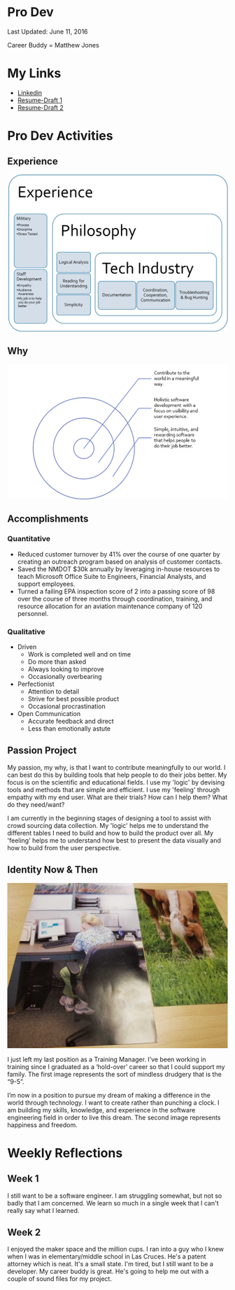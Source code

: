 # Pro Dev

Last Updated: June 11, 2016

Career Buddy = Matthew Jones

# My Links
* [Linkedin](https://www.linkedin.com/in/alana-chigbrow-03a40996/)
* [Resume-Draft 1](docs/DRAFT1Resume.pdf)
* [Resume-Draft 2](docs/Alana-Chigbrow-Resume2.pdf)


# Pro Dev Activities

## Experience
![Experience](docs/Experience.png)

## Why
![Why](docs/why.png)

## Accomplishments
### Quantitative
* Reduced customer turnover by 41% over the course of one quarter by creating an outreach program based on analysis of customer contacts.
* Saved the NMDOT $30k annually by leveraging in-house resources to teach Microsoft Office Suite to Engineers, Financial Analysts, and support employees.
* Turned a failing EPA inspection score of 2 into a passing score of 98 over the course of three months through coordination, training, and resource allocation for an aviation maintenance company of 120 personnel.
### Qualitative
* Driven
  * Work is completed well and on time
  * Do more than asked
  * Always looking to improve
  * Occasionally overbearing
* Perfectionist
  * Attention to detail
  * Strive for best possible product
  * Occasional procrastination
* Open Communication
  * Accurate feedback and direct
  * Less than emotionally astute
 
## Passion Project
My passion, my why, is that I want to contribute meaningfully to our world. I can best do this by building tools that help people to do their jobs better. My focus is on the scientific and educational fields. I use my 'logic' by devising tools and methods that are simple and efficient. I use my 'feeling' through empathy with my end user. What are their trials? How can I help them? What do they need/want?

I am currently in the beginning stages of designing a tool to assist with crowd sourcing data collection. My 'logic' helps me to understand the different tables I need to build and how to build the product over all. My 'feeling' helps me to understand how best to present the data visually and how to build from the user perspective.

## Identity Now & Then
![NT](docs/nt.jpg)

I just left my last position as a Training Manager. I’ve been working in training since I graduated as a ‘hold-over’ career so that I could support my family. The first image represents the sort of mindless drudgery that is the “9-5”. 

I’m now in a position to pursue my dream of making a difference in the world through technology. I want to create rather than punching a clock. I am building my skills, knowledge, and experience in the software engineering field in order to live this dream. The second image represents happiness and freedom.



# Weekly Reflections

## Week 1
I still want to be a software engineer. I am struggling somewhat, but not so badly that I am concerned. We learn so much in a single week that I can't really say what I learned.

## Week 2
I enjoyed the maker space and the million cups. I ran into a guy who I knew when I was in elementary/middle school in Las Cruces. He's a patent attorney which is neat. It's  a small state. I'm tired, but I still want to be a developer. My career buddy is great. He's going to help me out with a couple of sound files for my project.
